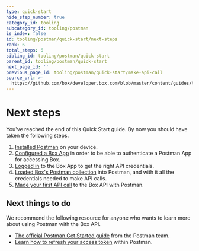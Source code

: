 ```yaml
---
type: quick-start
hide_step_number: true
category_id: tooling
subcategory_id: tooling/postman
is_index: false
id: tooling/postman/quick-start/next-steps
rank: 6
total_steps: 6
sibling_id: tooling/postman/quick-start
parent_id: tooling/postman/quick-start
next_page_id: ''
previous_page_id: tooling/postman/quick-start/make-api-call
source_url: >-
  https://github.com/box/developer.box.com/blob/master/content/guides/tooling/postman/quick-start/6-next-steps.md
---
```


<!-- alex disable postman-postwoman -->

# Next steps

You've reached the end of this Quick Start guide. By now you should have taken
the following steps.

1. [Installed Postman](g://tooling/postman/quick-start/install-postman/)
on your device.
2. [Configured a Box App](g://tooling/postman/quick-start/configure-box-app/) in
order to be able to authenticate a Postman App for accessing Box.
3. [Logged in](g://tooling/postman/quick-start/log-in-to-box/) to the Box App to
get the right API credentials.
4. [Loaded Box's Postman
collection](g://tooling/postman/quick-start/load-postman-collection/) into
Postman, and with it all the credentials needed to make API calls.
5. [Made your first API call](g://tooling/postman/quick-start/make-api-call/)
to the Box API with Postman.

## Next things to do

We recommend the following resource for anyone who wants to learn more about
using Postman with the Box API.

* [The official Postman Get Started
guide](https://learning.getpostman.com/getting-started/) from the Postman
team.
* [Learn how to refresh your access token](g://tooling/postman/refresh) within Postman.
